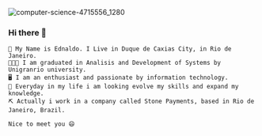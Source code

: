 ![computer-science-4715556_1280](https://user-images.githubusercontent.com/26067119/105576716-7d40ce80-5d53-11eb-82b0-c59b6ad921aa.jpg)

### Hi there 👋
    👨 My Name is Ednaldo. I Live in Duque de Caxias City, in Rio de Janeiro.
    👨🏻‍🎓 I am graduated in Analisis and Development of Systems by Unigranrio university.
    🖥️ I am an enthusiast and passionate by information technology.
    📝 Everyday in my life i am looking evolve my skills and expand my knowledge.
    ⛏️ Actually i work in a company called Stone Payments, based in Rio de Janeiro, Brazil.
    
    Nice to meet you 😄

